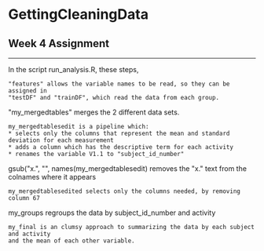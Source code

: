 # GettingCleaningData
## Week 4 Assignment

---
In the script run_analysis.R, these steps,
```
"features" allows the variable names to be read, so they can be assigned in
"testDF" and "trainDF", which read the data from each group.
```
"my_mergedtables" merges the 2 different data sets.
```
my_mergedtablesedit is a pipeline which:
* selects only the columns that represent the mean and standard deviation for each measurement
* adds a column which has the descriptive term for each activity
* renames the variable V1.1 to "subject_id_number"
```
gsub("x.", "", names(my_mergedtablesedit) removes the "x." text from the colnames where it appears
```
my_mergedtablesedited selects only the columns needed, by removing column 67
```
my_groups  regroups the data by subject_id_number and activity
```
my_final is an clumsy approach to summarizing the data by each subject and activity 
and the mean of each other variable.